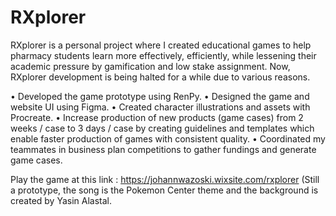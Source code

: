 # RXplorer
RXplorer is a personal project where I created educational games to help pharmacy students learn more effectively, efficiently, while lessening their academic pressure by gamification and low stake assignment. 
Now, RXplorer development is being halted for a while due to various reasons.
        
• Developed the game prototype using RenPy.
• Designed the game and website UI using Figma.
• Created character illustrations and assets with Procreate.
• Increase production of new products (game cases) from 2 weeks / case to 3 days / case by creating guidelines and templates which enable faster production of games with consistent quality.
• Coordinated my teammates in business plan competitions to gather fundings and generate game cases.
      
Play the game at this link : https://johannwazoski.wixsite.com/rxplorer (Still a prototype, the song is the Pokemon Center theme and the background is created by Yasin Alastal.
